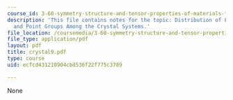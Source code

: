 ```yaml
---
course_id: 3-60-symmetry-structure-and-tensor-properties-of-materials-fall-2005
description: 'This file contains notes for the topic: Distribution of Lattice Types
  and Point Groups Among the Crystal Systems.'
file_location: /coursemedia/3-60-symmetry-structure-and-tensor-properties-of-materials-fall-2005/ecfcd431218904cbd536f22f775c3789_crystal9.pdf
file_type: application/pdf
layout: pdf
title: crystal9.pdf
type: course
uid: ecfcd431218904cbd536f22f775c3789

---
```

None